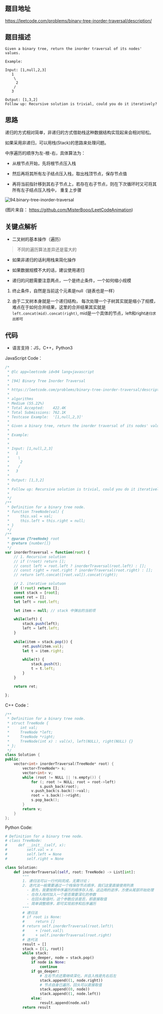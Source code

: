 ## 题目地址
https://leetcode.com/problems/binary-tree-inorder-traversal/description/

## 题目描述
```
Given a binary tree, return the inorder traversal of its nodes' values.

Example:

Input: [1,null,2,3]
   1
    \
     2
    /
   3

Output: [1,3,2]
Follow up: Recursive solution is trivial, could you do it iteratively?
```
## 思路

递归的方式相对简单，非递归的方式借助栈这种数据结构实现起来会相对轻松。

如果采用非递归，可以用栈(Stack)的思路来处理问题。

中序遍历的顺序为左-根-右，具体算法为：

- 从根节点开始，先将根节点压入栈

- 然后再将其所有左子结点压入栈，取出栈顶节点，保存节点值

- 再将当前指针移到其右子节点上，若存在右子节点，则在下次循环时又可将其所有左子结点压入栈中， 重复上步骤

![94.binary-tree-inorder-traversal](../assets/94.binary-tree-inorder-traversal.gif)

(图片来自： https://github.com/MisterBooo/LeetCodeAnimation)
## 关键点解析

- 二叉树的基本操作（遍历）
> 不同的遍历算法差异还是蛮大的
- 如果非递归的话利用栈来简化操作

- 如果数据规模不大的话，建议使用递归

- 递归的问题需要注意两点，一个是终止条件，一个如何缩小规模

1. 终止条件，自然是当前这个元素是null（链表也是一样）

2. 由于二叉树本身就是一个递归结构， 每次处理一个子树其实就是缩小了规模，
难点在于如何合并结果，这里的合并结果其实就是`left.concat(mid).concat(right)`,
mid是一个具体的节点，left和right`递归求出即可`


## 代码

* 语言支持：JS，C++，Python3

JavaScript Code：

```js
/*
 * @lc app=leetcode id=94 lang=javascript
 *
 * [94] Binary Tree Inorder Traversal
 *
 * https://leetcode.com/problems/binary-tree-inorder-traversal/description/
 *
 * algorithms
 * Medium (55.22%)
 * Total Accepted:    422.4K
 * Total Submissions: 762.1K
 * Testcase Example:  '[1,null,2,3]'
 *
 * Given a binary tree, return the inorder traversal of its nodes' values.
 * 
 * Example:
 * 
 * 
 * Input: [1,null,2,3]
 * ⁠  1
 * ⁠   \
 * ⁠    2
 * ⁠   /
 * ⁠  3
 * 
 * Output: [1,3,2]
 * 
 * Follow up: Recursive solution is trivial, could you do it iteratively?
 * 
 */
/**
 * Definition for a binary tree node.
 * function TreeNode(val) {
 *     this.val = val;
 *     this.left = this.right = null;
 * }
 */
/**
 * @param {TreeNode} root
 * @return {number[]}
 */
var inorderTraversal = function(root) {
    // 1. Recursive solution
    // if (!root) return [];
    // const left = root.left ? inorderTraversal(root.left) : [];
    // const right = root.right ? inorderTraversal(root.right) : [];
    // return left.concat([root.val]).concat(right);

    // 2. iterative solutuon
    if (!root) return [];
    const stack = [root];
    const ret = [];
    let left = root.left;

    let item = null; // stack 中弹出的当前项

    while(left) {
        stack.push(left);
        left = left.left;
    }
    
    while(item = stack.pop()) {
        ret.push(item.val);
        let t = item.right;

        while(t) {
            stack.push(t);
            t = t.left;     
        }
    }

    return ret;

};

```
C++ Code：

```c++
/**
 * Definition for a binary tree node.
 * struct TreeNode {
 *     int val;
 *     TreeNode *left;
 *     TreeNode *right;
 *     TreeNode(int x) : val(x), left(NULL), right(NULL) {}
 * };
 */
class Solution {
public:
    vector<int> inorderTraversal(TreeNode* root) {
        vector<TreeNode*> s;
        vector<int> v;
        while (root != NULL || !s.empty()) {
            for (; root != NULL; root = root->left)
                s.push_back(root);
            v.push_back(s.back()->val);
            root = s.back()->right;
            s.pop_back();
        }
        return v;
    }
};
```
Python Code:
```Python
# Definition for a binary tree node.
# class TreeNode:
#     def __init__(self, x):
#         self.val = x
#         self.left = None
#         self.right = None

class Solution:
    def inorderTraversal(self, root: TreeNode) -> List[int]:
        """
        1. 递归法可以一行代码完成，无需讨论；
        2. 迭代法一般需要通过一个栈保存节点顺序，我们这里直接使用列表
          - 首先，我要按照中序遍历的顺序存入栈，这边用的逆序，方便从尾部开始处理
          - 在存入栈时加入一个是否需要深化的参数
          - 在回头取值时，这个参数应该是否，即直接取值
          - 简单调整顺序，即可实现前序和后序遍历
        """
        # 递归法
        # if root is None:
        #     return []
        # return self.inorderTraversal(root.left)\
        #     + [root.val]\
        #     + self.inorderTraversal(root.right)
        # 迭代法
        result = []
        stack = [(1, root)]
        while stack:
            go_deeper, node = stack.pop()
            if node is None:
                continue
            if go_deeper:
                # 左右节点还需继续深化，并且入栈是先右后左
                stack.append((1, node.right))
                # 节点自身已遍历，回头可以直接取值
                stack.append((0, node))
                stack.append((1, node.left))
            else:
                result.append(node.val)
        return result
```

